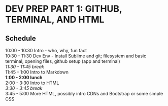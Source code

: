 # DEV PREP PART 1: GITHUB, TERMINAL, AND HTML

## Schedule

10:00 - 10:30 Intro - who, why, fun fact  
10:30 - 11:30 Dev Env - Install Sublime and git; filesystem and basic terminal, opening files, github setup (app and terminal)  
<em>11:30 - 11:45 break</em>  
11:45 - 1:00 Intro to Markdown  
<strong>1:00 - 2:00 lunch </strong>  
2:00 - 3:30 Intro to HTML  
<em>3:30 - 3:45 break</em>  
3:45 - 5:00 More HTML, possibly intro CDNs and Bootstrap or some simple CSS